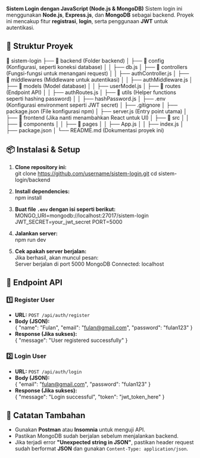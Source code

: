 **Sistem Login dengan JavaScript (Node.js & MongoDB)**
Sistem login ini menggunakan **Node.js**, **Express.js**, dan **MongoDB** sebagai backend. Proyek ini mencakup fitur **registrasi**, **login**, serta penggunaan **JWT** untuk autentikasi.

## 🚀 **Struktur Proyek**
📂 sistem-login
├── 📂 backend (Folder backend)
│   ├── 📂 config (Konfigurasi, seperti koneksi database)
│   │   ├── db.js
│   ├── 📂 controllers (Fungsi-fungsi untuk menangani request)
│   │   ├── authController.js
│   ├── 📂 middlewares (Middleware untuk autentikasi)
│   │   ├── authMiddleware.js
│   ├── 📂 models (Model database)
│   │   ├── userModel.js
│   ├── 📂 routes (Endpoint API)
│   │   ├── authRoutes.js
│   ├── 📂 utils (Helper functions seperti hashing password)
│   │   ├── hashPassword.js
│   ├── .env (Konfigurasi environment seperti JWT secret)
│   ├── .gitignore
│   ├── package.json (File konfigurasi npm)
│   ├── server.js (Entry point utama)
│
├── 📂 frontend (Jika nanti menambahkan React untuk UI)
│   ├── 📂 src
│   │   ├── 📂 components
│   │   ├── 📂 pages
│   │   ├── App.js
│   │   ├── index.js
│   ├── package.json
│
└── README.md (Dokumentasi proyek ini)

## 📦 **Instalasi & Setup**
1. **Clone repository ini:**  
   git clone https://github.com/username/sistem-login.git
   cd sistem-login/backend

2. **Install dependencies:**  
   npm install

3. **Buat file `.env` dengan isi seperti berikut:**  
   MONGO_URI=mongodb://localhost:27017/sistem-login
   JWT_SECRET=your_jwt_secret
   PORT=5000

4. **Jalankan server:**  
   npm run dev

5. **Cek apakah server berjalan:**  
   Jika berhasil, akan muncul pesan:  
     Server berjalan di port 5000
     MongoDB Connected: localhost

## 🔧 **Endpoint API**
### 1️⃣ **Register User**  
- **URL:** `POST /api/auth/register`  
- **Body (JSON):**  
  {
    "name": "Fulan",
    "email": "fulan@gmail.com",
    "password": "fulan123"
  }
- **Response (Jika sukses):**  
  {
    "message": "User registered successfully"
  }

### 2️⃣ **Login User**  
- **URL:** `POST /api/auth/login`  
- **Body (JSON):**  
  {
    "email": "fulan@gmail.com",
    "password": "fulan123"
  }
- **Response (Jika sukses):**  
  {
    "message": "Login successful",
    "token": "jwt_token_here"
  }

## 📝 **Catatan Tambahan**  
- Gunakan **Postman** atau **Insomnia** untuk menguji API.  
- Pastikan MongoDB sudah berjalan sebelum menjalankan backend.  
- Jika terjadi error **"Unexpected string in JSON"**, pastikan header request sudah berformat **JSON** dan gunakan `Content-Type: application/json`.

